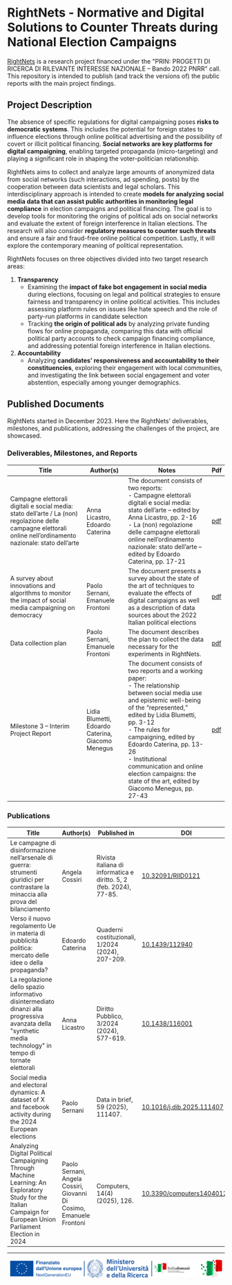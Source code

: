 # RightNets - Normative and Digital Solutions to Counter Threats during National Election Campaigns

[RightNets](http://rightnets.unimc.it/the-project/) is a research project financed under the "PRIN: PROGETTI DI RICERCA DI RILEVANTE INTERESSE NAZIONALE – Bando 2022 PNRR" call. This repository is intended to publish (and track the versions of) the public reports with the main project findings.

## Project Description

The absence of specific regulations for digital campaigning poses **risks to democratic systems**. This includes the potential for foreign states to influence elections through online political advertising and the possibility of covert or illicit political financing. **Social networks are key platforms for digital campaigning**, enabling targeted propaganda (micro-targeting) and playing a significant role in shaping the voter-politician relationship.

RightNets aims to collect and analyze large amounts of anonymized data from social networks (such interactions, ad spending, posts) by the cooperation between data scientists and legal scholars. This interdisciplinary approach is intended to create **models for analyzing social media data that can assist public authorities in monitoring legal compliance**  in election campaigns and political financing. The goal is to develop tools for monitoring the origins of political ads on social networks and evaluate the extent of foreign interference in Italian elections. The research will also consider **regulatory measures to counter such threats** and ensure a fair and fraud-free online political competition. Lastly, it will explore the contemporary meaning of political representation.

RightNets focuses on three objectives divided into two target research areas:

1. **Transparency**
   - Examining the **impact of fake bot engagement in social media** during elections, focusing on legal and political strategies to ensure fairness and transparency in online political activities. This includes assessing platform rules on issues like hate speech and the role of party-run platforms in candidate selection
   - Tracking **the origin of political ads** by analyzing private funding flows for online propaganda, comparing this data with official political party accounts to check campaign financing compliance, and addressing potential foreign interference in Italian elections.
2. **Accountability**
   - Analyzing **candidates’ responsiveness and accountability to their constituencies**, exploring their engagement with local communities, and investigating the link between social engagement and voter abstention, especially among younger demographics.

## Published Documents

RightNets started in December 2023. Here the RightNets’ deliverables, milestones, and publications, addressing the challenges of the project, are showcased.

### Deliverables, Milestones, and Reports

| **Title**                                                                                                                                                        | **Author(s)**                     | **Notes**                                                                                                                                                                                                                                                                                      | **Pdf**                   |
|------------------------------------------------------------------------------------------------------------------------------------------------------------------|-----------------------------------|------------------------------------------------------------------------------------------------------------------------------------------------------------------------------------------------------------------------------------------------------------------------------------------------|---------------------------|
| Campagne elettorali digitali e social media: stato dell’arte / La (non) regolazione delle campagne elettorali online nell’ordinamento nazionale: stato dell’arte | Anna Licastro, Edoardo Caterina   | The document consists of two reports: <br>- Campagne elettorali digitali e social media: stato dell’arte – edited by Anna Licastro, pp. 2-16 <br>- La (non) regolazione delle campagne elettorali online nell’ordinamento nazionale: stato dell’arte – edited by Edoardo Caterina, pp. 17-21 | [pdf](reports/R-001.pdf) |
| A survey about innovations and algorithms to monitor the impact of social media campaigning on democracy                                                         | Paolo Sernani, Emanuele Frontoni  | The document presents a survey about the state of the art of techniques to evaluate the effects of digital campaigns as well as a description of data sources about the 2022 Italian political elections |[pdf](reports/R-002.pdf) |
| Data collection plan                                                         | Paolo Sernani, Emanuele Frontoni  | The document describes the plan to collect the data necessary for the experiments in RightNets. |[pdf](reports/R-003.pdf) |
| Milestone 3 – Interim Project Report                                                         | Lidia Blumetti, Edoardo Caterina, Giacomo Menegus  | The document consists of two reports and a working paper: <br>- The relationship between social media use and epistemic well-being of the “represented,” edited by Lidia Blumetti, pp. 3-12  <br>- The rules for campaigning, edited by Edoardo Caterina, pp. 13-26 <br>- Institutional communication and online election campaigns: the state of the art, edited by Giacomo Menegus, pp. 27-43 |[pdf](reports/R-004.pdf) |

### Publications

| **Title**                                                                                                                            | **Author(s)**    | **Published in**                                                    | DOI                                                    | **Pdf**                             | **Bibtex**                                    |
|--------------------------------------------------------------------------------------------------------------------------------------|------------------|---------------------------------------------------------------------|--------------------------------------------------------|-------------------------------------|-----------------------------------------------|
| Le campagne di disinformazione nell’arsenale di guerra: strumenti giuridici per contrastare la minaccia alla prova del bilanciamento | Angela Cossiri   | Rivista italiana di informatica e diritto. 5, 2 (feb. 2024), 77-85. | [10.32091/RIID0121](https://doi.org/10.32091/RIID0121) | [pdf](publications/Cossiri2024.pdf) | [bibtex](publications/bibtex/Cossiri2024.bib) |
| Verso il nuovo regolamento Ue in materia di pubblicità politica: mercato delle idee o della propaganda? | Edoardo Caterina   | Quaderni costituzionali, 1/2024 (2024), 207-209. | [10.1439/112940](https://doi.org/10.1439/112940) | [pdf](https://www.rivisteweb.it/doi/10.1439/112940) | [bibtex](publications/bibtex/Caterina2024.bib) |
| La regolazione dello spazio informativo disintermediato dinanzi alla progressiva avanzata della "synthetic media technology" in tempo di tornate elettorali | Anna Licastro   | Diritto Pubblico, 3/2024 (2024), 577-619. | [10.1438/116001](https://doi.org/10.1438/116001) | [pdf](https://www.rivisteweb.it/doi/10.1438/116001) | [bibtex](publications/bibtex/Licastro2024.bib) |
| Social media and electoral dynamics: A dataset of X and facebook activity during the 2024 European elections | Paolo Sernani   | Data in brief, 59 (2025), 111407. | [10.1016/j.dib.2025.111407](https://doi.org/10.1016/j.dib.2025.111407) | [pdf](https://www.sciencedirect.com/science/article/pii/S2352340925001398) | [bibtex](publications/bibtex/Sernani2025.bib) |
| Analyzing Digital Political Campaigning Through Machine Learning: An Exploratory Study for the Italian Campaign for European Union Parliament Election in 2024 | Paolo Sernani, Angela Cossiri, Giovanni Di Cosimo, Emanuele Frontoni   | Computers, 14(4) (2025), 126. | [10.3390/computers14040126](https://doi.org/10.3390/computers14040126) | [pdf](https://www.mdpi.com/2073-431X/14/4/126) | [bibtex](publications/bibtex/Sernani2025bis.bib) |
---

<p align="center">
	<img src="images/signature.png" alt="PRIN logos">
</p>